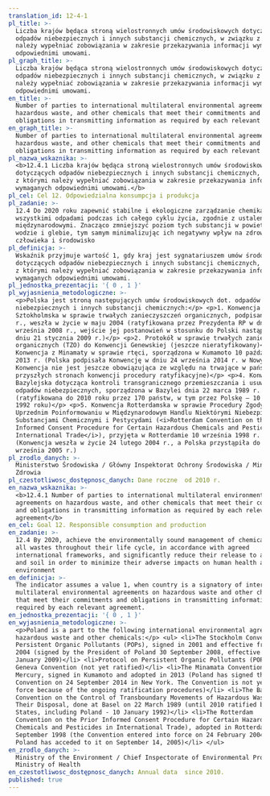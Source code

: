 ```yaml
---
translation_id: 12-4-1
pl_title: >-
  Liczba krajów będąca stroną wielostronnych umów środowiskowych dotyczących
  odpadów niebezpiecznych i innych substancji chemicznych, w związku z którymi
  należy wypełniać zobowiązania w zakresie przekazywania informacji wymaganych
  odpowiednimi umowami.
pl_graph_title: >-
  Liczba krajów będąca stroną wielostronnych umów środowiskowych dotyczących
  odpadów niebezpiecznych i innych substancji chemicznych, w związku z którymi
  należy wypełniać zobowiązania w zakresie przekazywania informacji wymaganych
  odpowiednimi umowami.
en_title: >-
  Number of parties to international multilateral environmental agreements on
  hazardous waste, and other chemicals that meet their commitments and
  obligations in transmitting information as required by each relevant agreement
en_graph_title: >-
  Number of parties to international multilateral environmental agreements on
  hazardous waste, and other chemicals that meet their commitments and
  obligations in transmitting information as required by each relevant agreement
pl_nazwa_wskaznika: >-
  <b>12.4.1 Liczba krajów będąca stroną wielostronnych umów środowiskowych
  dotyczących odpadów niebezpiecznych i innych substancji chemicznych, w związku
  z którymi należy wypełniać zobowiązania w zakresie przekazywania informacji
  wymaganych odpowiednimi umowami.</b>
pl_cel: Cel 12. Odpowiedzialna konsumpcja i produkcja
pl_zadanie: >-
  12.4 Do 2020 roku zapewnić stabilne i ekologiczne zarządzanie chemikaliami i
  wszystkimi odpadami podczas ich całego cyklu życia, zgodnie z ustaleniami
  międzynarodowymi. Znacząco zmniejszyć poziom tych substancji w powietrzu,
  wodzie i glebie, tym samym minimalizując ich negatywny wpływ na zdrowie
  człowieka i środowisko
pl_definicja: >-
  Wskaźnik przyjmuje wartość 1, gdy kraj jest sygnatariuszem umów środowiskowych
  dotyczących odpadów niebezpiecznych i innych substancji chemicznych, w związku
  z którymi należy wypełniać zobowiązania w zakresie przekazywania informacji
  wymaganych odpowiednimi umowami.
pl_jednostka_prezentacji: '{ 0 , 1 }'
pl_wyjasnienia_metodologiczne: >-
  <p>Polska jest stroną następujących umów środowiskowych dot. odpadów
  niebezpiecznych i innych substancji chemicznych:</p> <p>1. Konwencja
  Sztokholmska w sprawie trwałych zanieczyszczeń organicznych, podpisana w 2001
  r., weszła w życie w maju 2004 (ratyfikowana przez Prezydenta RP w dniu 30
  września 2008 r., wejście jej postanowień w stosunku do Polski nastąpiło w
  dniu 21 stycznia 2009 r.)</p> <p>2. Protokół w sprawie trwałych zanieczyszczeń
  organicznych (TZO) do Konwencji Genewskiej (jeszcze nieratyfikowany)</p> <p>3.
  Konwencja z Minamaty w sprawie rtęci, sporządzona w Kumamoto 10 października
  2013 r. (Polska podpisała Konwencję w dniu 24 września 2014 r. w Nowym Jorku.
  Konwencja nie jest jeszcze obowiązująca ze względu na trwające w państwach -
  przyszłych stronach konwencji procedury ratyfikacyjne)</p> <p>4. Konwencja
  Bazylejska dotycząca kontroli transgranicznego przemieszczania i usuwania
  odpadów niebezpiecznych, sporządzona w Bazylei dnia 22 marca 1989 r.
  (ratyfikowana do 2010 roku przez 170 państw, w tym przez Polskę – 10 stycznia
  1992 roku)</p> <p>5. Konwencja Rotterdamska w sprawie Procedury Zgody po
  Uprzednim Poinformowaniu w Międzynarodowym Handlu Niektórymi Niebezpiecznymi
  Substancjami Chemicznymi i Pestycydami (<i>Rotterdam Convention on the Prior
  Informed Consent Procedure for Certain Hazardous Chemicals and Pesticides in
  International Trade</i>), przyjęta w Rotterdamie 10 września 1998 r.
  (Konwencja weszła w życie 24 lutego 2004 r., a Polska przystąpiła do niej 14
  września 2005 r.)
pl_zrodlo_danych: >-
  Ministerstwo Środowiska / Główny Inspektorat Ochrony Środowiska / Ministerstwo
  Zdrowia
pl_czestotliwosc_dostępnosc_danych: Dane roczne  od 2010 r.
en_nazwa_wskaznika: >-
  <b>12.4.1 Number of parties to international multilateral environmental
  agreements on hazardous waste, and other chemicals that meet their commitments
  and obligations in transmitting information as required by each relevant
  agreement</b>
en_cel: Goal 12. Responsible consumption and production
en_zadanie: >-
  12.4 By 2020, achieve the environmentally sound management of chemicals and
  all wastes throughout their life cycle, in accordance with agreed
  international frameworks, and significantly reduce their release to air, water
  and soil in order to minimize their adverse impacts on human health and the
  environment
en_definicja: >-
  The indicator assumes a value 1, when country is a signatory of international
  multilateral environmental agreements on hazardous waste and other chemicals,
  that meet their commitments and obligations in transmitting information as
  required by each relevant agreement.
en_jednostka_prezentacji: '{ 0 , 1 }'
en_wyjasnienia_metodologiczne: >-
  <p>Poland is a part to the following international environmental agreements on
  hazardous waste and other chemicals:</p> <ul> <li>The Stockholm Convention on
  Persistent Organic Pollutants (POPs), signed in 2001 and effective from May
  2004 (signed by the President of Poland 30 September 2008, effective from 21
  January 2009)</li> <li>Protocol on Persistent Organic Pollutants (POPs) to the
  Geneva Convention (not yet ratified)</li> <li>The Minamata Convention on
  Mercury, signed in Kumamoto and adopted in 2013 (Poland has signed the
  Convention on 24 September 2014 in New York. The Convention is not yet in
  force because of the ongoing ratification procedures)</li> <li>The Basel
  Convention on the Control of Transboundary Movements of Hazardous Wastes and
  Their Disposal, done at Basel on 22 March 1989 (until 2010 ratified by 170
  States, including Poland - 10 January 1992)</li> <li>The Rotterdam
  Convention on the Prior Informed Consent Procedure for Certain Hazardous
  Chemicals and Pesticides in International Trade), adopted in Rotterdam on 10
  September 1998 (the Convention entered into force on 24 February 2004, and
  Poland has acceded to it on September 14, 2005)</li> </ul>
en_zrodlo_danych: >-
  Ministry of the Environment / Chief Inspectorate of Environmental Protection /
  Ministry of Health
en_czestotliwosc_dostępnosc_danych: Annual data  since 2010.
published: true
---
```


